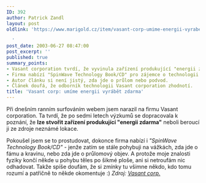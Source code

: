 ```yaml
---
ID: 392
author: Patrick Zandl
layout: post
oldlink: 'https://www.marigold.cz/item/vasant-corp-umime-energii-vyrabet-zdarma

  '
post_date: 2003-06-27 08:47:00
post_excerpt: ''
published: true
summary_points:
- Vasant corporation tvrdí, že vyvinula zařízení produkující "energii zdarma".
- Firma nabízí "SpinWave Technology Book/CD" pro zájemce o technologii.
- Autor článku si není jistý, zda jde o průlom nebo podvod.
- Článek doufá, že odborník technologii Vasant corporation zhodnotí.
title: 'Vasant corp: umíme energii vyrábět zdarma'
---
```


<p>
Při dnešním ranním surfováním webem jsem narazil na firmu Vasant corporation. Ta tvrdí, že po sedmi letech výzkumů se dopracovala k poznání, že <STRONG>lze stvořit zařízení produkující "energii zdarma"</STRONG> neboli beroucí ji ze zdroje neznámé lokace. </p>

<p>
Pokoušel jsem se to prostudovat, dokonce firma nabízí i <EM>"SpinWave Technology Book/CD"</EM> - jenže zatím se stále pohybuji na vážkách, zda jde o fámu a kravinu, nebo zda jde o průlomový objev.&#160;A protože moje znalosti fyziky končí někde u pohybu těles po šikmé ploše, ani si netroufám nic odhadovat. Takže spíše doufám, že si zmínky tu všimne někdo, kdo tomu rozumí a patřičně to někde okomentuje :) <EM>Zdroj: </EM><A href="http://www.vasantcorporation.com/" target=_blank><EM>Vasant corp.</EM></A></p>